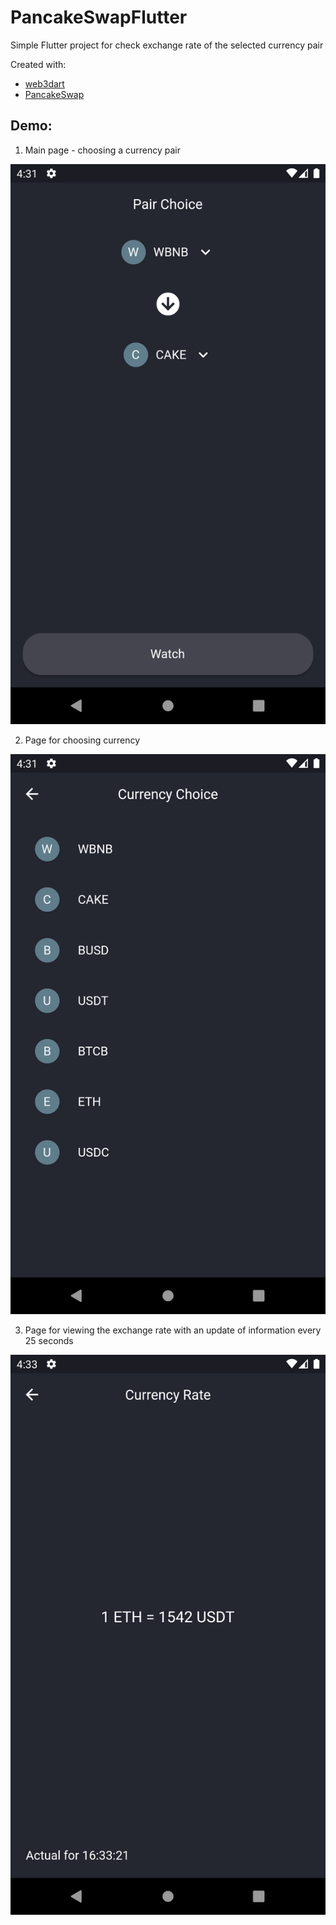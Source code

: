 # PancakeSwapFlutter

Simple Flutter project for check exchange rate of the selected currency pair

Created with:

- [web3dart](https://pub.dev/packages/web3dart)
- [PancakeSwap](https://pancakeswap.finance/swap)

## Demo:

1. Main page - choosing a currency pair

![img](assets/screenshots/pair_choice.png)

2. Page for choosing currency

![img](assets/screenshots/currency_choice.png)

3. Page for viewing the exchange rate with an update of information every 25 seconds

![img](assets/screenshots/currency_rate.png)